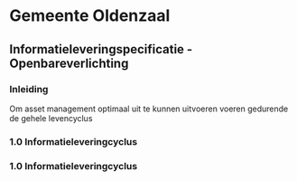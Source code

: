 # Gemeente Oldenzaal
## Informatieleveringspecificatie - Openbareverlichting

### Inleiding

Om asset management optimaal uit te kunnen uitvoeren voeren gedurende de gehele levencyclus


### 1.0 Informatieleveringcyclus

### 1.0 Informatieleveringcyclus
